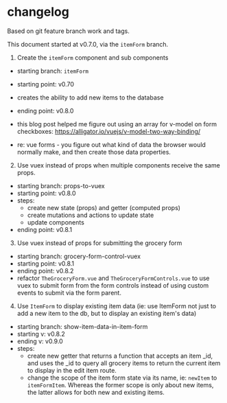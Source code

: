# changelog

Based on git feature branch work and tags.

This document started at v0.7.0, via the `itemForm` branch.

1. Create the `itemForm` component and sub components

- starting branch: `itemForm`
- starting point: v0.70
- creates the ability to add new items to the database
- ending point: v0.8.0

- this blog post helped me figure out using an array for v-model on form checkboxes: https://alligator.io/vuejs/v-model-two-way-binding/

- re: vue forms - you figure out what kind of data the browser would normally make, and then create those data properties.

2. Use vuex instead of props when multiple components receive the same props.

- starting branch: props-to-vuex
- starting point: v0.8.0
- steps:
  - create new state (props) and getter (computed props)
  - create mutations and actions to update state
  - update components
- ending point: v0.8.1

3. Use vuex instead of props for submitting the grocery form

- starting branch: grocery-form-control-vuex
- starting point: v0.8.1
- ending point: v0.8.2
- refactor `TheGroceryForm.vue` and `TheGroceryFormControls.vue` to use vuex to submit form from the form controls instead of using custom events to submit via the form parent.

4. Use `ItemForm` to display existing item data (ie: use ItemForm not just to add a new item to the db, but to display an existing item's data)

- starting branch: show-item-data-in-item-form
- starting v: v0.8.2
- ending v: v0.9.0
- steps:
  - create new getter that returns a function that accepts an item \_id, and uses the \_id to query all grocery items to return the current item to display in the edit item route.
  - change the scope of the item form state via its name, ie: `newItem` to `itemFormItem`. Whereas the former scope is only about new items, the latter allows for both new and existing items.
